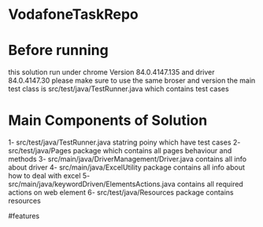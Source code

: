 # VodafoneTaskRepo
# Before running
this solution run under chrome Version 84.0.4147.135  and driver 84.0.4147.30
please make sure to use the same broser and version
the main test class is src/test/java/TestRunner.java which contains test cases


 
# Main Components of Solution
1- src/test/java/TestRunner.java statring poiny which have test cases
2- src/test/java/Pages package which contains all pages behaviour and methods
3- src/main/java/DriverManagement/Driver.java contains all info about driver
4- src/main/java/ExcelUtility package contains all info about how to deal with excel
5- src/main/java/keywordDriven/ElementsActions.java contains all required actions on web element
6- src/test/java/Resources package contains resources

#features
